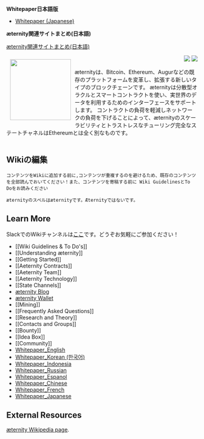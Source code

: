 **Whitepaper日本語版**
* [Whitepaper (Japanese)](Whitepaper_Japanese)

**æternity関連サイトまとめ(日本語)**

[æternity関連サイトまとめ(日本語)](https://github.com/aeternity/wiki/wiki/%C3%86ternity%E9%96%A2%E9%80%A3%E3%82%B5%E3%82%A4%E3%83%88%E3%81%BE%E3%81%A8%E3%82%81(%E6%97%A5%E6%9C%AC%E8%AA%9E))

<a href="http://www.aeternity.com/"><img width="160px" src="http://www.aeternity.com/user/themes/aeon/img/aeternity_logo.png" align="left" hspace="10" vspace="10"></a>

<p align = right><a target="_blank" href="https://twitter.com/intent/tweet?original_referer=https%3A%2F%2Fabout.twitter.com%2Fresources%2Fbuttons&text=Aeternity:%20scalable%20smart%20contracts%20interfacing%20with%20real%20world%20data&tw_p=tweetbutton&url=http%3A%2F%2Fwww.aeternity.com%2F&via=aetrnty"><img src="http://s30.postimg.org/j2q6ql27h/Tweet.png"></a>
<a target="_blank" href="https://twitter.com/aetrnty"> <img src="https://s24.postimg.org/4xcf9j8xh/Follow-_Twitter.jpg?2"></a>
</p>
æternityは、Bitcoin、Ethereum、Augurなどの既存のプラットフォームを変革し、拡張する新しいタイプのブロックチェーンです。 æternityは分散型オラクルとスマートコントラクトを使い、実世界のデータを利用するためのインターフェースをサポートします。 コントラクトの負荷を軽減しネットワークの負荷を下げることによって、æternityのスケーラビリティとトラストレスなチューリング完全なステートチャネルはEthereumとは全く別なものです。 

[comment]: <> (Using a table to clear the floated image! doesn't seem to be a nice markdown way!)
<table border=0>
</table>

## Wikiの編集


    コンテンツをWikiに追加する前に,コンテンツが重複するのを避けるため、既存のコンテンツを全部読んでおいてください！また、コンテンツを寄稿する前に Wiki GuidelinesとTo Doをお読みください

    æternityのスペルはæternityです。Æternityではないです。
    

## Learn More
SlackでのWikiチャンネルは[ここ](https://pacific-beach-20900.herokuapp.com/)です。どうぞお気軽にご参加ください！

* [[Wiki Guidelines & To Do's]]
* [[Understanding æternity]]
* [[Getting Started]]
* [[Aeternity Contracts]]
* [[Aeternity Team]]
* [[Aeternity Technology]]
* [[State Channels]]
* [æternity Blog](https://blog.aeternity.com/)
* [æternity Wallet](https://wallet.aeternity.com/)
* [[Mining]]
* [[Frequently Asked Questions]]
* [[Research and Theory]]
* [[Contacts and Groups]]
* [[Bounty]]
* [[Idea Box]]
* [[Community]]
* [Whitepaper_English][Whitepaper_English]
* [Whitepaper_Korean (한국어)][Whitepaper_Korean (한국어)]
* [Whitepaper_Indonesia][Whitepaper_Indonesia]
* [Whitepaper_Russian][Whitepaper_Russian]
* [Whitepaper_Espanol][Whitepaper_Español]
* [Whitepaper_Chinese][Whitepaper_Chinese]
* [Whitepaper_French][Whitepaper_French]
* [Whitepaper_Japanese][Whitepaper_Japanese]



## External Resources
[æternity Wikipedia page](https://en.wikipedia.org/wiki/AEternity).

[Whitepaper_English]: Whitepaper_English
[Whitepaper_Korean (한국어)]: Whitepaper_Korean-(한국어)
[Whitepaper_Indonesia]: Whitepaper_Indonesia
[Whitepaper_French]: Whitepaper_French
[Whitepaper_Chinese]: Whitepaper_Chinese
[Whitepaper_Russian]: Whitepaper_Russian
[Whitepaper_Español]: Whitepaper_Español
[Whitepaper_Japanese]: Whitepaper_Japanese